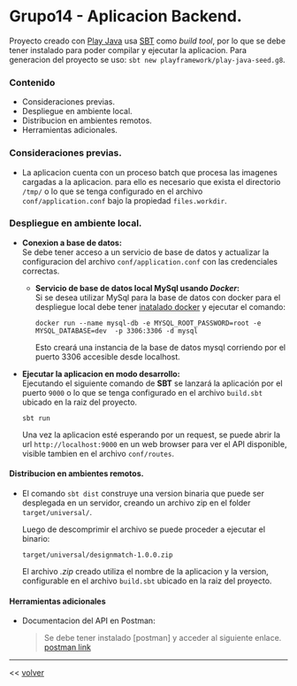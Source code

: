 # Grupo14 - Aplicacion Backend.

Proyecto creado con [Play Java](https://www.playframework.com/documentation/2.7.x/Introduction) 
usa [SBT](https://www.scala-sbt.org/1.x/docs/index.html) como *build tool*, por lo que se debe tener 
instalado para poder compilar y ejecutar la aplicacion. Para generacion del proyecto se uso: `sbt new playframework/play-java-seed.g8`.


### Contenido
- Consideraciones previas.
- Despliegue en ambiente local.
- Distribucion en ambientes remotos.
- Herramientas adicionales.

### Consideraciones previas.

- La aplicacion cuenta con un proceso batch que procesa las imagenes cargadas a la aplicacion. para ello es necesario que exista el directorio `/tmp/` o lo que se tenga configurado en el archivo `conf/application.conf` bajo la propiedad `files.workdir`.

### Despliegue en ambiente local.

- **Conexion a base de datos:** <br>
    Se debe tener acceso a un servicio de base de datos y actualizar la configuracion del archivo `conf/application.conf` con las credenciales correctas.

    - **Servicio de base de datos local MySql usando *Docker*:**  <br>
        Si se desea utilizar MySql para la base de datos con docker para el despliegue local debe tener [inatalado docker](https://docs.docker.com/install/linux/docker-ce/ubuntu/) y ejecutar el comando:

        ```shell script
        docker run --name mysql-db -e MYSQL_ROOT_PASSWORD=root -e MYSQL_DATABASE=dev  -p 3306:3306 -d mysql
        ``` 
        Esto creará una instancia de la base de datos mysql corriendo por el puerto 3306 accesible desde localhost. 


- **Ejecutar la aplicacion en modo desarrollo:** <br>
    Ejecutando el siguiente comando de **SBT** se lanzará la aplicación por el puerto `9000` o lo que se tenga configurado en el archivo `build.sbt` 
    ubicado en la raiz del proyecto.
    ```
    sbt run
    ```
    Una vez la aplicacion esté esperando por un request, se puede abrir la url ` http://localhost:9000 ` en un web browser 
    para ver el API disponible, visible tambien en el archivo `conf/routes`.


#### Distribucion en ambientes remotos.
- El comando `sbt dist` construye una version binaria que puede ser desplegada en un servidor, creando un archivo zip en el folder `target/universal/`.
 
    Luego de descomprimir el archivo se puede proceder a ejecutar el binario:
    ```
    target/universal/designmatch-1.0.0.zip
    ```
    El archivo *.zip* creado utiliza el nombre de la aplicacion y la version, configurable en el archivo `build.sbt` ubicado en la raiz del proyecto.
    
#### Herramientas adicionales

- Documentacion del API en Postman:
  > Se debe tener instalado [postman] y acceder al siguiente enlace. 
  [postman link](https://www.getpostman.com/collections/c9ee43232c4b30f5109f)

---
\<\< [volver](../README.md)
